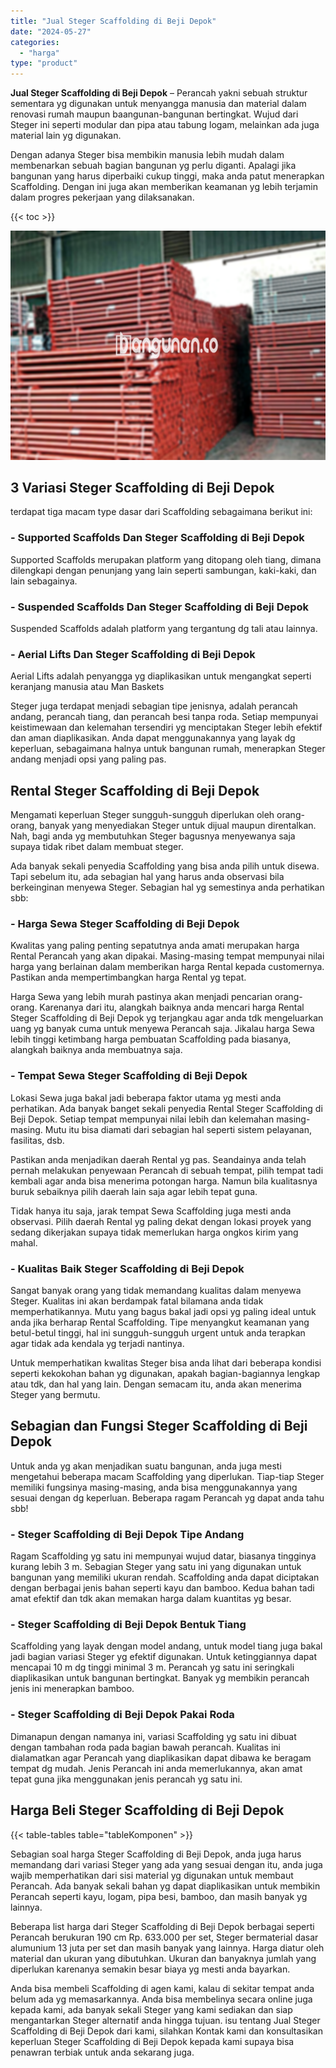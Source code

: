```yaml
---
title: "Jual Steger Scaffolding di Beji Depok"
date: "2024-05-27"
categories: 
  - "harga"
type: "product"
---
```


**Jual Steger Scaffolding di Beji Depok** – Perancah yakni sebuah struktur sementara yg digunakan untuk menyangga manusia dan material dalam renovasi rumah maupun baangunan-bangunan bertingkat. Wujud dari Steger ini seperti modular dan pipa atau tabung logam, melainkan ada juga material lain yg digunakan.

Dengan adanya Steger bisa membikin manusia lebih mudah dalam membenarkan sebuah bagian bangunan yg perlu diganti. Apalagi jika bangunan yang harus diperbaiki cukup tinggi, maka anda patut menerapkan Scaffolding. Dengan ini juga akan memberikan keamanan yg lebih terjamin dalam progres pekerjaan yang dilaksanakan.

{{< toc >}}

![Jual Steger Scaffolding di Beji Depok](/images/sewa-scaffolding-steger-02.png)

## 3 Variasi Steger Scaffolding di Beji Depok

terdapat tiga macam type dasar dari Scaffolding sebagaimana berikut ini:

### \- Supported Scaffolds Dan Steger Scaffolding di Beji Depok

Supported Scaffolds merupakan platform yang ditopang oleh tiang, dimana dilengkapi dengan penunjang yang lain seperti sambungan, kaki-kaki, dan lain sebagainya.

### \- Suspended Scaffolds Dan Steger Scaffolding di Beji Depok

Suspended Scaffolds adalah platform yang tergantung dg tali atau lainnya.

### \- Aerial Lifts Dan Steger Scaffolding di Beji Depok

Aerial Lifts adalah penyangga yg diaplikasikan untuk mengangkat seperti keranjang manusia atau Man Baskets

Steger juga terdapat menjadi sebagian tipe jenisnya, adalah perancah andang, perancah tiang, dan perancah besi tanpa roda. Setiap mempunyai keistimewaan dan kelemahan tersendiri yg menciptakan Steger lebih efektif dan aman diaplikasikan. Anda dapat menggunakannya yang layak dg keperluan, sebagaimana halnya untuk bangunan rumah, menerapkan Steger andang menjadi opsi yang paling pas.

## Rental Steger Scaffolding di Beji Depok

Mengamati keperluan Steger sungguh-sungguh diperlukan oleh orang-orang, banyak yang menyediakan Steger untuk dijual maupun direntalkan. Nah, bagi anda yg membutuhkan Steger bagusnya menyewanya saja supaya tidak ribet dalam membuat steger.

Ada banyak sekali penyedia Scaffolding yang bisa anda pilih untuk disewa. Tapi sebelum itu, ada sebagian hal yang harus anda observasi bila berkeinginan menyewa Steger. Sebagian hal yg semestinya anda perhatikan sbb:

### \- Harga Sewa Steger Scaffolding di Beji Depok

Kwalitas yang paling penting sepatutnya anda amati merupakan harga Rental Perancah yang akan dipakai. Masing-masing tempat mempunyai nilai harga yang berlainan dalam memberikan harga Rental kepada customernya. Pastikan anda mempertimbangkan harga Rental yg tepat.

Harga Sewa yang lebih murah pastinya akan menjadi pencarian orang-orang. Karenanya dari itu, alangkah baiknya anda mencari harga Rental Steger Scaffolding di Beji Depok yg terjangkau agar anda tdk mengeluarkan uang yg banyak cuma untuk menyewa Perancah saja. Jikalau harga Sewa lebih tinggi ketimbang harga pembuatan Scaffolding pada biasanya, alangkah baiknya anda membuatnya saja.

### \- Tempat Sewa Steger Scaffolding di Beji Depok

Lokasi Sewa juga bakal jadi beberapa faktor utama yg mesti anda perhatikan. Ada banyak banget sekali penyedia Rental Steger Scaffolding di Beji Depok. Setiap tempat mempunyai nilai lebih dan kelemahan masing-masing. Mutu itu bisa diamati dari sebagian hal seperti sistem pelayanan, fasilitas, dsb.

Pastikan anda menjadikan daerah Rental yg pas. Seandainya anda telah pernah melakukan penyewaan Perancah di sebuah tempat, pilih tempat tadi kembali agar anda bisa menerima potongan harga. Namun bila kualitasnya buruk sebaiknya pilih daerah lain saja agar lebih tepat guna.

Tidak hanya itu saja, jarak tempat Sewa Scaffolding juga mesti anda observasi. Pilih daerah Rental yg paling dekat dengan lokasi proyek yang sedang dikerjakan supaya tidak memerlukan harga ongkos kirim yang mahal.

### \- Kualitas Baik Steger Scaffolding di Beji Depok

Sangat banyak orang yang tidak memandang kualitas dalam menyewa Steger. Kualitas ini akan berdampak fatal bilamana anda tidak memperhatikannya. Mutu yang bagus bakal jadi opsi yg paling ideal untuk anda jika berharap Rental Scaffolding. Tipe menyangkut keamanan yang betul-betul tinggi, hal ini sungguh-sungguh urgent untuk anda terapkan agar tidak ada kendala yg terjadi nantinya.

Untuk memperhatikan kwalitas Steger bisa anda lihat dari beberapa kondisi seperti kekokohan bahan yg digunakan, apakah bagian-bagiannya lengkap atau tdk, dan hal yang lain. Dengan semacam itu, anda akan menerima Steger yang bermutu.

## Sebagian dan Fungsi Steger Scaffolding di Beji Depok

Untuk anda yg akan menjadikan suatu bangunan, anda juga mesti mengetahui beberapa macam Scaffolding yang diperlukan. Tiap-tiap Steger memiliki fungsinya masing-masing, anda bisa menggunakannya yang sesuai dengan dg keperluan. Beberapa ragam Perancah yg dapat anda tahu sbb!

### \- Steger Scaffolding di Beji Depok Tipe Andang

Ragam Scaffolding yg satu ini mempunyai wujud datar, biasanya tingginya kurang lebih 3 m. Sebagian Steger yang satu ini yang digunakan untuk bangunan yang memiliki ukuran rendah. Scaffolding anda dapat diciptakan dengan berbagai jenis bahan seperti kayu dan bamboo. Kedua bahan tadi amat efektif dan tdk akan memakan harga dalam kuantitas yg besar.

### \- Steger Scaffolding di Beji Depok Bentuk Tiang

Scaffolding yang layak dengan model andang, untuk model tiang juga bakal jadi bagian variasi Steger yg efektif digunakan. Untuk ketinggiannya dapat mencapai 10 m dg tinggi minimal 3 m. Perancah yg satu ini seringkali diaplikasikan untuk bangunan bertingkat. Banyak yg membikin perancah jenis ini menerapkan bamboo.

### \- Steger Scaffolding di Beji Depok Pakai Roda

Dimanapun dengan namanya ini, variasi Scaffolding yg satu ini dibuat dengan tambahan roda pada bagian bawah perancah. Kualitas ini dialamatkan agar Perancah yang diaplikasikan dapat dibawa ke beragam tempat dg mudah. Jenis Perancah ini anda memerlukannya, akan amat tepat guna jika menggunakan jenis perancah yg satu ini.

## Harga Beli Steger Scaffolding di Beji Depok

{{< table-tables table="tableKomponen" >}}

Sebagian soal harga Steger Scaffolding di Beji Depok, anda juga harus memandang dari variasi Steger yang ada yang sesuai dengan itu, anda juga wajib memperhatikan dari sisi material yg digunakan untuk membaut Perancah. Ada banyak sekali bahan yg dapat diaplikasikan untuk membikin Perancah seperti kayu, logam, pipa besi, bamboo, dan masih banyak yg lainnya.

Beberapa list harga dari Steger Scaffolding di Beji Depok berbagai seperti Perancah berukuran 190 cm Rp. 633.000 per set, Steger bermaterial dasar alumunium 13 juta per set dan masih banyak yang lainnya. Harga diatur oleh material dan ukuran yang dibutuhkan. Ukuran dan banyaknya jumlah yang diperlukan karenanya semakin besar biaya yg mesti anda bayarkan.

Anda bisa membeli Scaffolding di agen kami, kalau di sekitar tempat anda belum ada yg memasarkannya. Anda bisa membelinya secara online juga kepada kami, ada banyak sekali Steger yang kami sediakan dan siap mengantarkan Steger alternatif anda hingga tujuan. isu tentang Jual Steger Scaffolding di Beji Depok dari kami, silahkan Kontak kami dan konsultasikan keperluan Steger Scaffolding di Beji Depok kepada kami supaya bisa penawran terbiak untuk anda sekarang juga.
